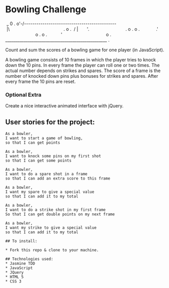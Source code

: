 
Bowling Challenge
=================

  _ 0 . 
o'-/-\--------------------------------------------  
  |\                                           . o . 
  / |       '.                             . o . o . 
             .'                              o . o . 
            '                                    o . 
__________________________________________________ . 
  
  
  

Count and sum the scores of a bowling game for one player (in JavaScript).

A bowling game consists of 10 frames in which the player tries to knock down the 10 pins. In every frame the player can roll one or two times. The actual number depends on strikes and spares. The score of a frame is the number of knocked down pins plus bonuses for strikes and spares. After every frame the 10 pins are reset.

### Optional Extra

Create a nice interactive animated interface with jQuery.

## User stories for the project:

```
As a bowler,
I want to start a game of bowling,
so that I can get points

As a bowler,
I want to knock some pins on my first shot
so that I can get some points

As a bowler,
I want to do a spare shot in a frame
so that I can add an extra score to this frame

As a bowler,
I want my spare to give a special value
so that I can add it to my total

As a bowler,
I want to do a strike shot in my first frame
So that I can get double points on my next frame

As a bowler,
I want my strike to give a special value
so that I can add it to my total

## To install:

* Fork this repo & clone to your machine.

## Technologies used:
* Jasmine TDD
* JavaScript
* JQuery
* HTML 5
* CSS 3
